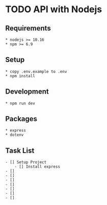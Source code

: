 # TODO API with Nodejs

## Requirements
    * nodejs >= 10.16
    * npm >= 6.9

## Setup
    * copy .env.example to .env
    * npm install
    
## Development
    * npm run dev

## Packages
    * express
    * dotenv

## Task List
    - [] Setup Project
        - [] Install express
    - [] 
    - [] 
    - [] 
    - [] 
    - [] 
    - [] 
    - [] 